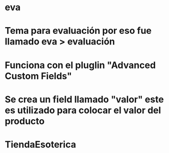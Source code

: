# eva
# Tema para evaluación por eso fue llamado eva > evaluación
# Funciona con el pluglin "Advanced Custom Fields"
# Se crea un field llamado "valor" este es utilizado para colocar el valor del producto
# TiendaEsoterica
